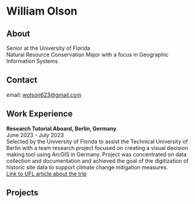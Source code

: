 # William Olson 

## About
Senior at the University of Florida
<br>
Natural Resource Conservation Major with a focus in Geographic Information Systems


## Contact
email: wolson623@gmail.com

## Work Experience 
**Research Tutorial Aboard, Berlin, Germany**
<br>
June 2023 - July 2023
<br>
Selected by the University of Florida to assist the Technical University of Berlin with a team research project focused on creating a visual decision making tool using ArcGIS in Germany. Project was concentrated on data collection and documentation and achieved the goal of the digitization of historic site data to support climate change mitigation measures.
<br>
[Link to UFL article about the trip](https://dcp.ufl.edu/news/geodesign-specialization-students-spend-summer-researching-churches-in-germany/)


## Projects 


